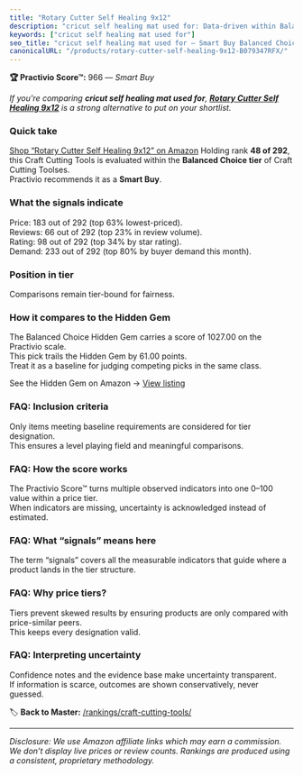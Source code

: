 ```yaml
---
title: "Rotary Cutter Self Healing 9x12"
description: "cricut self healing mat used for: Data-driven within Balanced Choice ranking using the Practivio Score™. Positioned by quality, value, demand, findability, mom…"
keywords: ["cricut self healing mat used for"]
seo_title: "cricut self healing mat used for — Smart Buy Balanced Choice (2025)"
canonicalURL: "/products/rotary-cutter-self-healing-9x12-B079347RFX/"
---
```


**🏆 Practivio Score™:** 966 — _Smart Buy_


*If you're comparing **cricut self healing mat used for**, **[Rotary Cutter Self Healing 9x12](https://www.amazon.com/dp/B079347RFX?tag=practivio-20)** is a strong alternative to put on your shortlist.*
### Quick take
[Shop “Rotary Cutter Self Healing 9x12” on Amazon](https://www.amazon.com/dp/B079347RFX?tag=practivio-20)
Holding rank **48 of 292**, this Craft Cutting Tools is evaluated within the **Balanced Choice tier** of Craft Cutting Toolses.  
Practivio recommends it as a **Smart Buy**.

### What the signals indicate
Price: 183 out of 292 (top 63% lowest-priced).  
Reviews: 66 out of 292 (top 23% in review volume).  
Rating: 98 out of 292 (top 34% by star rating).  
Demand: 233 out of 292 (top 80% by buyer demand this month).

### Position in tier
Comparisons remain tier-bound for fairness.

### How it compares to the Hidden Gem
The Balanced Choice Hidden Gem carries a score of 1027.00 on the Practivio scale.  
This pick trails the Hidden Gem by 61.00 points.  
Treat it as a baseline for judging competing picks in the same class.  

See the Hidden Gem on Amazon → [View listing](https://www.amazon.com/dp/B08139Y31N?tag=practivio-20)

### FAQ: Inclusion criteria
Only items meeting baseline requirements are considered for tier designation.  
This ensures a level playing field and meaningful comparisons.

### FAQ: How the score works
The Practivio Score™ turns multiple observed indicators into one 0–100 value within a price tier.  
When indicators are missing, uncertainty is acknowledged instead of estimated.

### FAQ: What “signals” means here
The term “signals” covers all the measurable indicators that guide where a product lands in the tier structure.

### FAQ: Why price tiers?
Tiers prevent skewed results by ensuring products are only compared with price-similar peers.  
This keeps every designation valid.

### FAQ: Interpreting uncertainty
Confidence notes and the evidence base make uncertainty transparent.  
If information is scarce, outcomes are shown conservatively, never guessed.


🏷️ **Back to Master:** [/rankings/craft-cutting-tools/](/rankings/craft-cutting-tools/)

---
_Disclosure: We use Amazon affiliate links which may earn a commission. We don’t display live prices or review counts. Rankings are produced using a consistent, proprietary methodology._
